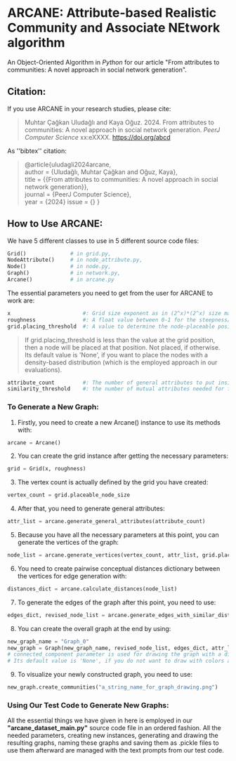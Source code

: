 # ARCANE: Attribute-based Realistic Community and Associate NEtwork algorithm

An Object-Oriented Algorithm in _Python_ for our article "From attributes to communities: A novel approach in social network generation".

## Citation:

If you use ARCANE in your research studies, please cite:

> Muhtar Çağkan Uludağlı and Kaya Oğuz. 2024. From attributes to communities: A novel approach in social network generation. _PeerJ Computer Science_ xx:eXXXX. https://doi.org/abcd

As ''bibtex'' citation:

> @article{uludagli2024arcane,  
>   author = {Uludağlı, Muhtar Çağkan and Oğuz, Kaya},  
>   title = {{From attributes to communities: A novel approach in social network generation}},  
>   journal = {PeerJ Computer Science},  
>   year = {2024}
>   issue = {} 
> }


## How to Use ARCANE:
We have 5 different classes to use in 5 different source code files:
```python
Grid()              # in grid.py, 
NodeAttribute()     # in node_attribute.py, 
Node()              # in node.py, 
Graph()             # in network.py, 
Arcane()            # in arcane.py  
```

The essential parameters you need to get from the user for ARCANE to work are:
```python
x                       #: Grid size exponent as in (2^x)*(2^x) size matrix   
roughness               #: A float value between 0-1 for the steepness/the flatness of the change of values for grid elements  
grid.placing_threshold  #: A value to determine the node-placeable positions    
```
> If grid.placing_threshold is less than the value at the grid position, then a node will be placed at that position. Not placed, if otherwise.  
> Its default value is 'None', if you want to place the nodes with a density-based distribution (which is the employed approach in our evaluations).
```python
attribute_count         #: The number of general attributes to put inside every node    
similarity_threshold    #: the number of mutual attributes needed for forming an edge between the nodes    
```

### To Generate a New Graph:
1.  Firstly, you need to create a new Arcane() instance to use its methods with:
```python
arcane = Arcane()
```

2.  You can create the grid instance after getting the necessary parameters:
```python
grid = Grid(x, roughness)
```

3.  The vertex count is actually defined by the grid you have created:
```python
vertex_count = grid.placeable_node_size
```

4.  After that, you need to generate general attributes:
```python
attr_list = arcane.generate_general_attributes(attribute_count)
```

5.  Because you have all the necessary parameters at this point, you can generate the vertices of the graph:
```python
node_list = arcane.generate_vertices(vertex_count, attr_list, grid.placeable_grid_positions)
```

6. You need to create pairwise conceptual distances dictionary between the vertices for edge generation with:
```python
distances_dict = arcane.calculate_distances(node_list)
```

7. To generate the edges of the graph after this point, you need to use:
```python
edges_dict, revised_node_list = arcane.generate_edges_with_similar_distance(node_list, distances_dict, similarity_threshold)
```

8. You can create the overall graph at the end by using:
```python
new_graph_name = "Graph_0" 
new_graph = Graph(new_graph_name, revised_node_list, edges_dict, attr_list, distances_dict, connected_components)
# connected_component parameter is used for drawing the graph with a different color for every connected component.
# Its default value is 'None', if you do not want to draw with colors according to it.
```

9. To visualize your newly constructed graph, you need to use:
```python
new_graph.create_communities("a_string_name_for_graph_drawing.png")
```

### Using Our Test Code to Generate New Graphs:
All the essential things we have given in here is employed in our __"arcane_dataset_main.py"__ source code file 
in an ordered fashion. All the needed parameters, creating new instances, generating and drawing the resulting graphs, 
naming these graphs and saving them as .pickle files to use them afterward are managed with the text prompts from our test code.
